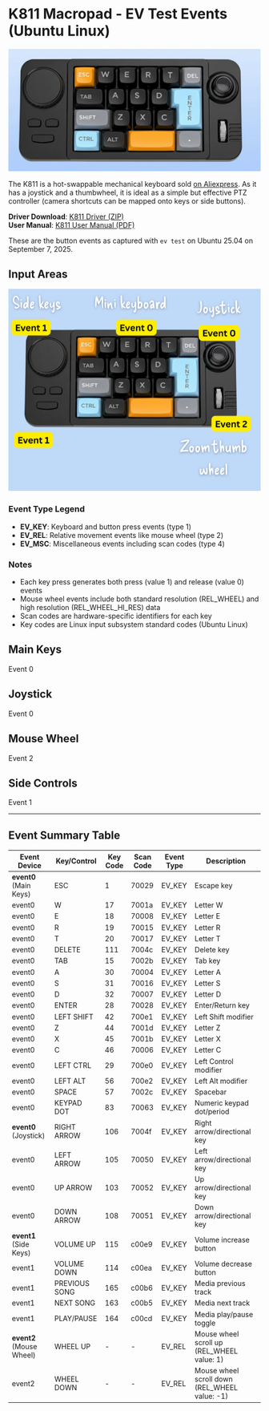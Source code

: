 # K811 Macropad - EV Test Events (Ubuntu Linux)

![alt text](keypad.png)

The K811 is a hot-swappable mechanical keyboard sold [on Aliexpress](https://www.aliexpress.com/item/1005009262197889.html). As it has a joystick and a thumbwheel, it is ideal as a simple but effective PTZ controller (camera shortcuts can be mapped onto keys or side buttons). 

**Driver Download**: [K811 Driver (ZIP)](http://www.mkespnhk.com/upload/20250623104030.zip)  
**User Manual**: [K811 User Manual (PDF)](user-manual.pdf)

These are the button events as captured with `ev test` on Ubuntu 25.04 on September 7, 2025. 


## Input Areas

![alt text](control-map.png)

### Event Type Legend

- **EV_KEY**: Keyboard and button press events (type 1)
- **EV_REL**: Relative movement events like mouse wheel (type 2)
- **EV_MSC**: Miscellaneous events including scan codes (type 4)

### Notes

- Each key press generates both press (value 1) and release (value 0) events
- Mouse wheel events include both standard resolution (REL_WHEEL) and high resolution (REL_WHEEL_HI_RES) data
- Scan codes are hardware-specific identifiers for each key
- Key codes are Linux input subsystem standard codes (Ubuntu Linux)


## Main Keys

Event 0

## Joystick

Event 0

## Mouse Wheel

Event 2

## Side Controls 

Event 1

--- 

## Event Summary Table

| Event Device | Key/Control | Key Code | Scan Code | Event Type | Description |
|--------------|-------------|----------|-----------|------------|-------------|
| **event0** (Main Keys) | ESC | 1 | 70029 | EV_KEY | Escape key |
| event0 | W | 17 | 7001a | EV_KEY | Letter W |
| event0 | E | 18 | 70008 | EV_KEY | Letter E |
| event0 | R | 19 | 70015 | EV_KEY | Letter R |
| event0 | T | 20 | 70017 | EV_KEY | Letter T |
| event0 | DELETE | 111 | 7004c | EV_KEY | Delete key |
| event0 | TAB | 15 | 7002b | EV_KEY | Tab key |
| event0 | A | 30 | 70004 | EV_KEY | Letter A |
| event0 | S | 31 | 70016 | EV_KEY | Letter S |
| event0 | D | 32 | 70007 | EV_KEY | Letter D |
| event0 | ENTER | 28 | 70028 | EV_KEY | Enter/Return key |
| event0 | LEFT SHIFT | 42 | 700e1 | EV_KEY | Left Shift modifier |
| event0 | Z | 44 | 7001d | EV_KEY | Letter Z |
| event0 | X | 45 | 7001b | EV_KEY | Letter X |
| event0 | C | 46 | 70006 | EV_KEY | Letter C |
| event0 | LEFT CTRL | 29 | 700e0 | EV_KEY | Left Control modifier |
| event0 | LEFT ALT | 56 | 700e2 | EV_KEY | Left Alt modifier |
| event0 | SPACE | 57 | 7002c | EV_KEY | Spacebar |
| event0 | KEYPAD DOT | 83 | 70063 | EV_KEY | Numeric keypad dot/period |
| **event0** (Joystick) | RIGHT ARROW | 106 | 7004f | EV_KEY | Right arrow/directional key |
| event0 | LEFT ARROW | 105 | 70050 | EV_KEY | Left arrow/directional key |
| event0 | UP ARROW | 103 | 70052 | EV_KEY | Up arrow/directional key |
| event0 | DOWN ARROW | 108 | 70051 | EV_KEY | Down arrow/directional key |
| **event1** (Side Keys) | VOLUME UP | 115 | c00e9 | EV_KEY | Volume increase button |
| event1 | VOLUME DOWN | 114 | c00ea | EV_KEY | Volume decrease button |
| event1 | PREVIOUS SONG | 165 | c00b6 | EV_KEY | Media previous track |
| event1 | NEXT SONG | 163 | c00b5 | EV_KEY | Media next track |
| event1 | PLAY/PAUSE | 164 | c00cd | EV_KEY | Media play/pause toggle |
| **event2** (Mouse Wheel) | WHEEL UP | - | - | EV_REL | Mouse wheel scroll up (REL_WHEEL value: 1) |
| event2 | WHEEL DOWN | - | - | EV_REL | Mouse wheel scroll down (REL_WHEEL value: -1) |